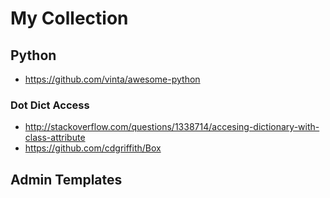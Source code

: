 # My Collection

## Python

- https://github.com/vinta/awesome-python

### Dot Dict Access
- http://stackoverflow.com/questions/1338714/accesing-dictionary-with-class-attribute
- https://github.com/cdgriffith/Box


## Admin Templates
